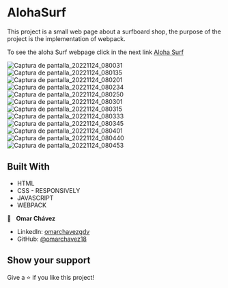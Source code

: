 # AlohaSurf
This project is a small web page about a surfboard shop, the purpose of the project is the implementation of webpack. 

To see the aloha Surf webpage click in the next link
[Aloha Surf](https://https://omarchavez18.github.io/AlohaSurf/)


![Captura de pantalla_20221124_080031](https://user-images.githubusercontent.com/84557440/203886055-78ba0463-460c-49b3-81be-28c0dc602d50.png)
![Captura de pantalla_20221124_080135](https://user-images.githubusercontent.com/84557440/203886056-37e268a3-d9c0-4ead-8418-d71c03acaab5.png)
![Captura de pantalla_20221124_080201](https://user-images.githubusercontent.com/84557440/203886053-815e941a-5044-4c05-80f9-435eba7d1f62.png)
![Captura de pantalla_20221124_080234](https://user-images.githubusercontent.com/84557440/203886119-531a62b7-1d57-496d-9192-3a0cb2d5e742.png)
![Captura de pantalla_20221124_080250](https://user-images.githubusercontent.com/84557440/203886120-26775dce-bf23-4479-a0a7-94c8415db215.png)
![Captura de pantalla_20221124_080301](https://user-images.githubusercontent.com/84557440/203886121-ef259fab-0688-49f3-8dc0-12efb5435f15.png)
![Captura de pantalla_20221124_080315](https://user-images.githubusercontent.com/84557440/203886124-078ec40a-ad8f-46e7-852e-3f3fda58eeba.png)
![Captura de pantalla_20221124_080333](https://user-images.githubusercontent.com/84557440/203886125-67242adc-be66-49af-9a21-def9c851c9ee.png)
![Captura de pantalla_20221124_080345](https://user-images.githubusercontent.com/84557440/203886064-db4ccc2d-b1cf-43b7-bdd9-76095212f978.png)
![Captura de pantalla_20221124_080401](https://user-images.githubusercontent.com/84557440/203886065-38296bf6-6fd1-4b6d-ac5e-20f736b8b16c.png)
![Captura de pantalla_20221124_080440](https://user-images.githubusercontent.com/84557440/203886066-5179db6d-ae36-4f0d-b388-84d048b6e0ee.png)
![Captura de pantalla_20221124_080453](https://user-images.githubusercontent.com/84557440/203886063-c4bfe282-8487-4a72-87f3-5d756df65a6a.png)


## Built With

- HTML
- CSS - RESPONSIVELY
- JAVASCRIPT
- WEBPACK

👤 &nbsp; **Omar Chávez**

- LinkedIn: [omarchavezgdv](https://www.linkedin.com/in/omarchavezgdv/)
- GitHub: [@omarchavez18](https://github.com/omarchavez18)

## Show your support

Give a ⭐️ if you like this project!


